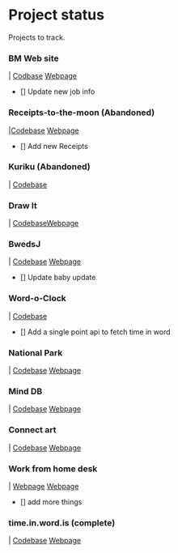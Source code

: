 # Project status

Projects to track.

### BM Web site
| [Codbase](https://github.com/bhaumikmistry/bhaumikmistry.github.io) [Webpage](https://bhaumikmistry.github.io/)
- [] Update new job info

### Receipts-to-the-moon (Abandoned)
|[Codebase](https://github.com/bhaumikmistry/receipts-to-the-moon) [Webpage](https://bhaumikmistry.github.io/receipts-to-the-moon/) 
- [] Add new Receipts

### Kuriku (Abandoned)
| [Codebase](https://github.com/bhaumikmistry/kurikku)

### Draw It
| [Codebase](https://github.com/bhaumikmistry/DrawIt)[Webpage](https://bhaumikmistry.github.io/DrawIt/)

### BwedsJ
| [Codebase](https://github.com/bhaumikmistry/bwedsj) [Webpage](https://bhaumikmistry.github.io/bwedsj/)
- [] Update baby update

### Word-o-Clock
| [Codebase](https://github.com/bhaumikmistry/Word-Clock) 
- [] Add a single point api to fetch time in word

### National Park
| [Codebase](https://github.com/bhaumikmistry/national-parks) [Webpage](https://bhaumikmistry.github.io/national-parks/)

### Mind DB
| [Codebase](https://github.com/bhaumikmistry/mindDB) [Webpage](https://www.minddb.info/)

### Connect art
| [Codebase](https://github.com/bhaumikmistry/open-connect-art) [Webpage](https://bhaumikmistry.github.io/open-connect-art/)

### Work from home desk
| [Webpage](https://github.com/bhaumikmistry/work-from-home-desk) [Webpage](https://bhaumikmistry.github.io/work-from-home-desk/)
- [] add more things

### time.in.word.is (complete)
| [Codebase](https://github.com/bhaumikmistry/time.in.word.is) [Webpage](https://bhaumikmistry.github.io/time.in.word.is/)